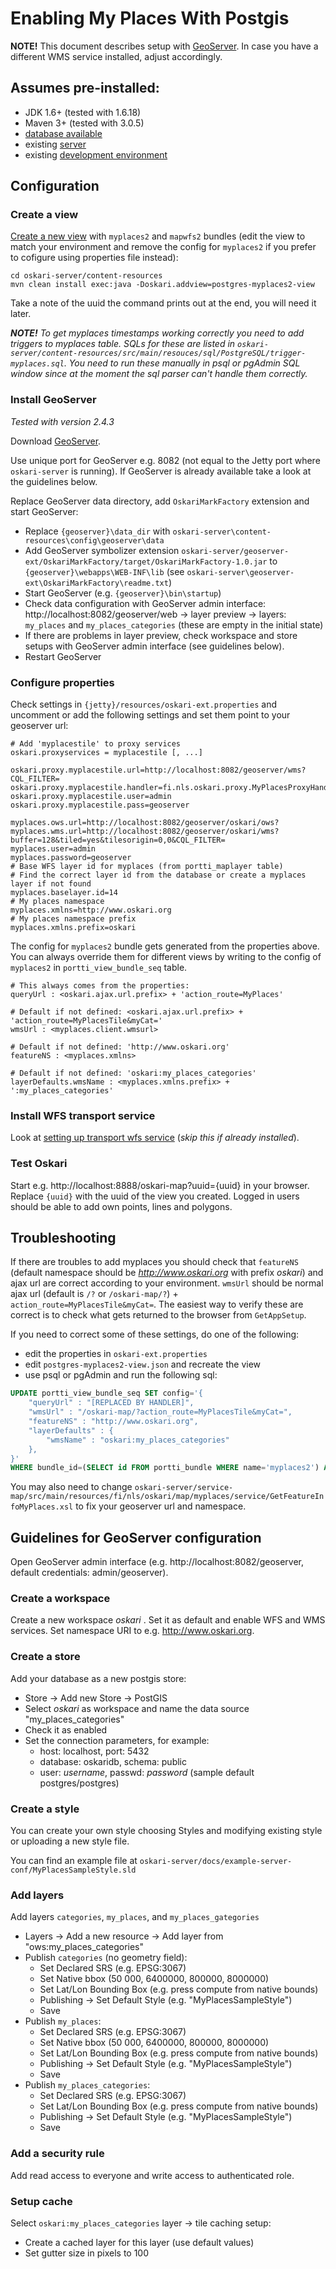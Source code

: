 # Enabling My Places With Postgis

**NOTE!** This document describes setup with [GeoServer](http://geoserver.org/). In case you have a different WMS service installed, adjust accordingly.

## Assumes pre-installed:

* JDK 1.6+ (tested with 1.6.18)
* Maven 3+ (tested with 3.0.5)
* [database available](/documentation/backend/database-create)
* existing [server](/documentation/backend/server-configuration-jetty)
* existing [development environment](/documentation/backend/server-embedded-developer)

## Configuration

### Create a view

[Create a new view](/documentation/backend/database-populate#adding-a-new-view) with `myplaces2` and `mapwfs2` bundles (edit the view to match your environment and remove the config for `myplaces2` if you prefer to cofigure using properties file instead):

    cd oskari-server/content-resources
    mvn clean install exec:java -Doskari.addview=postgres-myplaces2-view

Take a note of the uuid the command prints out at the end, you will need it later.

***NOTE!*** *To get myplaces timestamps working correctly you need to add triggers to myplaces table.
SQLs for these are listed in `oskari-server/content-resources/src/main/resouces/sql/PostgreSQL/trigger-myplaces.sql`.
You need to run these manually in psql or pgAdmin SQL window since at the moment the sql parser can't handle them correctly.*

### Install GeoServer

*Tested with version 2.4.3*

Download [GeoServer](http://geoserver.org/).

Use unique port for GeoServer e.g. 8082 (not equal to the Jetty port where `oskari-server` is running). If GeoServer is already available take a look at the guidelines below.

Replace GeoServer data directory, add `OskariMarkFactory` extension and start GeoServer:

* Replace `{geoserver}\data_dir` with `oskari-server\content-resources\config\geoserver\data`
* Add GeoServer symbolizer extension `oskari-server/geoserver-ext/OskariMarkFactory/target/OskariMarkFactory-1.0.jar` to `{geoserver}\webapps\WEB-INF\lib` (see `oskari-server\geoserver-ext\OskariMarkFactory\readme.txt`)
* Start GeoServer (e.g. `{geoserver}\bin\startup`)
* Check data configuration with GeoServer admin interface: http://localhost:8082/geoserver/web -> layer preview -> layers: `my_places` and `my_places_categories` (these are empty in the initial state)
* If there are problems in layer preview, check workspace and store setups with GeoServer admin interface (see guidelines below).
* Restart GeoServer

### Configure properties

Check settings in `{jetty}/resources/oskari-ext.properties` and uncomment or add the following settings and set them point to your geoserver url:

    # Add 'myplacestile' to proxy services
    oskari.proxyservices = myplacestile [, ...]

	oskari.proxy.myplacestile.url=http://localhost:8082/geoserver/wms?CQL_FILTER=
	oskari.proxy.myplacestile.handler=fi.nls.oskari.proxy.MyPlacesProxyHandler 
	oskari.proxy.myplacestile.user=admin
	oskari.proxy.myplacestile.pass=geoserver

	myplaces.ows.url=http://localhost:8082/geoserver/oskari/ows?
	myplaces.wms.url=http://localhost:8082/geoserver/oskari/wms?buffer=128&tiled=yes&tilesorigin=0,0&CQL_FILTER=
	myplaces.user=admin
	myplaces.password=geoserver
	# Base WFS layer id for myplaces (from portti_maplayer table)
	# Find the correct layer id from the database or create a myplaces layer if not found
    myplaces.baselayer.id=14
    # My places namespace
    myplaces.xmlns=http://www.oskari.org
    # My places namespace prefix
    myplaces.xmlns.prefix=oskari

The config for `myplaces2` bundle gets generated from the properties above. You can always override them for different views by writing to the config of `myplaces2` in `portti_view_bundle_seq` table.

    # This always comes from the properties:
    queryUrl : <oskari.ajax.url.prefix> + 'action_route=MyPlaces'

    # Default if not defined: <oskari.ajax.url.prefix> + 'action_route=MyPlacesTile&myCat='
    wmsUrl : <myplaces.client.wmsurl>

    # Default if not defined: 'http://www.oskari.org'
    featureNS : <myplaces.xmlns>

    # Default if not defined: 'oskari:my_places_categories'
    layerDefaults.wmsName : <myplaces.xmlns.prefix> + ':my_places_categories'


### Install WFS transport service

Look at [setting up transport wfs service](/documentation/backend/installing-transport) (*skip this if already installed*).

### Test Oskari

Start e.g. http://localhost:8888/oskari-map?uuid={uuid} in your browser. Replace `{uuid}` with the uuid of the view you created. Logged in users should be able to add own points, lines and polygons.

## Troubleshooting

If there are troubles to add myplaces you should check that `featureNS` (default namespace should be *http://www.oskari.org* with prefix *oskari*) and ajax url are correct according to your environment. `wmsUrl` should be normal ajax url (default is `/?` or `/oskari-map/?`) + `action_route=MyPlacesTile&myCat=`. The easiest way to verify these are correct is to check what gets returned to the browser from `GetAppSetup`.

If you need to correct some of these settings, do one of the following:

* edit the properties in `oskari-ext.properties`
* edit `postgres-myplaces2-view.json` and recreate the view
* use psql or pgAdmin and run the following sql:
```sql
UPDATE portti_view_bundle_seq SET config='{
    "queryUrl" : "[REPLACED BY HANDLER]",
    "wmsUrl" : "/oskari-map/?action_route=MyPlacesTile&myCat=",
    "featureNS" : "http://www.oskari.org",
    "layerDefaults" : {
        "wmsName" : "oskari:my_places_categories"
    },
}' 
WHERE bundle_id=(SELECT id FROM portti_bundle WHERE name='myplaces2') AND view_id={the id of the view you created};
```
  
You may also need to change `oskari-server/service-map/src/main/resources/fi/nls/oskari/map/myplaces/service/GetFeatureInfoMyPlaces.xsl` to fix your geoserver url and namespace.

## Guidelines for GeoServer configuration

Open GeoServer admin interface (e.g. http://localhost:8082/geoserver, default credentials: admin/geoserver).

### Create a workspace

Create a new workspace *oskari* . Set it as default and enable WFS and WMS services. Set namespace URI to e.g. http://www.oskari.org.

### Create a store

Add your database as a new postgis store:

* Store -> Add new Store -> PostGIS
* Select *oskari* as workspace and name the data source "my_places_categories" 
* Check it as enabled
* Set the connection parameters, for example: 
    * host: localhost, port: 5432
    * database: oskaridb, schema: public
    * user: *username*, passwd: *password* (sample default postgres/postgres)

### Create a style


You can create your own style choosing Styles and modifying existing style or uploading a new style file.

You can find an example file at `oskari-server/docs/example-server-conf/MyPlacesSampleStyle.sld`

### Add layers

Add layers `categories`, `my_places`, and `my_places_gategories`

* Layers -> Add a new resource -> Add layer from "ows:my_places_categories"
* Publish `categories` (no geometry field):
    * Set Declared SRS (e.g. EPSG:3067)
    * Set Native bbox (50 000, 6400000, 800000, 8000000)
    * Set Lat/Lon Bounding Box (e.g. press compute from native bounds)
    * Publishing -> Set Default Style (e.g. "MyPlacesSampleStyle")
    * Save
* Publish `my_places`:
    * Set Declared SRS (e.g. EPSG:3067)
    * Set Native bbox (50 000, 6400000, 800000, 8000000)
    * Set Lat/Lon Bounding Box (e.g. press compute from native bounds)
    * Publishing -> Set Default Style (e.g. "MyPlacesSampleStyle")
    * Save
* Publish `my_places_categories`:
    * Set Declared SRS (e.g. EPSG:3067)
    * Set Lat/Lon Bounding Box (e.g. press compute from native bounds)
    * Publishing -> Set Default Style (e.g. "MyPlacesSampleStyle")
    * Save

### Add a security rule

Add read access to everyone and write access to authenticated role.

### Setup cache

Select `oskari:my_places_categories` layer -> tile caching setup:

* Create a cached layer for this layer (use default values)
* Set gutter size in pixels to 100

